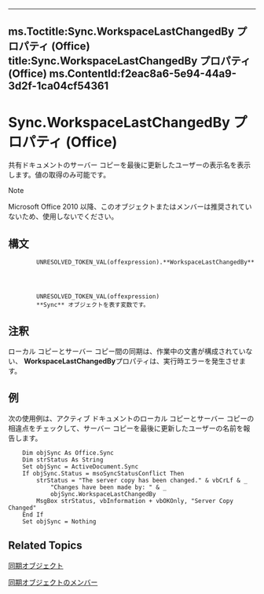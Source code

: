 

---
ms.Toctitle:Sync.WorkspaceLastChangedBy プロパティ (Office)
title:Sync.WorkspaceLastChangedBy プロパティ (Office)
ms.ContentId:f2eac8a6-5e94-44a9-3d2f-1ca04cf54361
---
# Sync.WorkspaceLastChangedBy プロパティ (Office)




共有ドキュメントのサーバー コピーを最後に更新したユーザーの表示名を表示します。値の取得のみ可能です。

>[!NOTE]
>Microsoft Office 2010 以降、このオブジェクトまたはメンバーは推奨されていないため、使用しないでください。





## 構文

            UNRESOLVED_TOKEN_VAL(offexpression).**WorkspaceLastChangedBy**




            UNRESOLVED_TOKEN_VAL(offexpression)
            **Sync** オブジェクトを表す変数です。



## 注釈
ローカル コピーとサーバー コピー間の同期は、作業中の文書が構成されていない、 **WorkspaceLastChangedBy**プロパティは、実行時エラーを発生させます。



## 例
次の使用例は、アクティブ ドキュメントのローカル コピーとサーバー コピーの相違点をチェックして、サーバー コピーを最後に更新したユーザーの名前を報告します。

```sourcecode
    Dim objSync As Office.Sync 
    Dim strStatus As String 
    Set objSync = ActiveDocument.Sync 
    If objSync.Status = msoSyncStatusConflict Then 
        strStatus = "The server copy has been changed." & vbCrLf & _ 
            "Changes have been made by: " & _ 
            objSync.WorkspaceLastChangedBy 
        MsgBox strStatus, vbInformation + vbOKOnly, "Server Copy Changed" 
    End If 
    Set objSync = Nothing 

```




## Related Topics

[同期オブジェクト](1cb049a0-a803-969a-7923-15ddb8da8f3b.md)

[同期オブジェクトのメンバー](748726bd-83de-425a-5af8-177c34e3a013.md)





